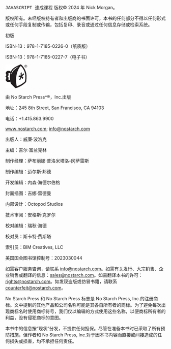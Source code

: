 <samp class="SANS_Futura_Std_Bold_B_11">JAVASCRIPT 速成课程</samp> 版权© 2024 年 Nick Morgan。

版权所有。未经版权持有者和出版商的书面许可，本书的任何部分不得以任何形式或任何手段复制或传输，包括复印、录音或通过任何信息存储或检索系统。

初版

ISBN-13：978-1-7185-0226-0（纸质版）

ISBN-13：978-1-7185-0227-7（电子书）

![](img/pgiv.png)

由 No Starch Press^®，Inc.出版

地址：245 8th Street, San Francisco, CA 94103

电话：+1.415.863.9900

[www<wbr>.nostarch<wbr>.com](http://www.nostarch.com); info@nostarch.com

出版人：威廉·波洛克

主编：吉尔·富兰克林

制作经理：萨布丽娜·普洛米塔洛-冈萨雷斯

制作编辑：迈尔斯·邦德

开发编辑：内森·海德尔伯格

封面插图：吉娜·雷德曼

内部设计：Octopod Studios

技术审阅：安格斯·克罗尔

校对编辑：瑞秋·海德

校对员：斯卡特·费斯塔

索引员：BIM Creatives, LLC

美国国会图书馆控制号：2023030044

如需客户服务咨询，请联系 info@nostarch.com。如需有关发行、大宗销售、企业销售或翻译的信息：sales@nostarch.com。如需翻译本书的许可：rights@nostarch.com。如发现盗版或仿冒书籍，请联系 counterfeit@nostarch.com。

No Starch Press 和 No Starch Press 标志是 No Starch Press, Inc.的注册商标。文中提到的其他产品和公司名称可能是其各自所有者的商标。为了避免每次出现商标名时使用商标符号，我们仅以编辑的方式使用这些名称，以便商标所有者的利益，没有侵犯商标的意图。

本书中的信息按“现状”分发，不提供任何担保。尽管在准备本书时已采取了所有预防措施，但作者和 No Starch Press, Inc.对于因本书内容而直接或间接造成的任何损失或损害，均不承担任何责任。
